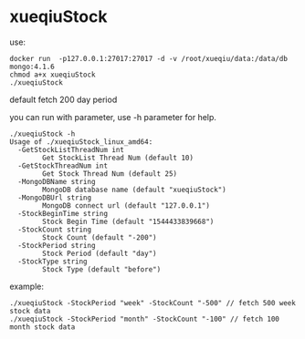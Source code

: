 # xueqiuStock

use:

    docker run  -p127.0.0.1:27017:27017 -d -v /root/xueqiu/data:/data/db mongo:4.1.6
    chmod a+x xueqiuStock
    ./xueqiuStock

default fetch 200 day period

you can run with parameter, use -h parameter for help.

    ./xueqiuStock -h
    Usage of ./xueqiuStock_linux_amd64:
      -GetStockListThreadNum int
        	Get StockList Thread Num (default 10)
      -GetStockThreadNum int
        	Get Stock Thread Num (default 25)
      -MongoDBName string
        	MongoDB database name (default "xueqiuStock")
      -MongoDBUrl string
        	MongoDB connect url (default "127.0.0.1")
      -StockBeginTime string
        	Stock Begin Time (default "1544433839668")
      -StockCount string
        	Stock Count (default "-200")
      -StockPeriod string
        	Stock Period (default "day")
      -StockType string
        	Stock Type (default "before")

example:

    ./xueqiuStock -StockPeriod "week" -StockCount "-500" // fetch 500 week stock data
    ./xueqiuStock -StockPeriod "month" -StockCount "-100" // fetch 100 month stock data

